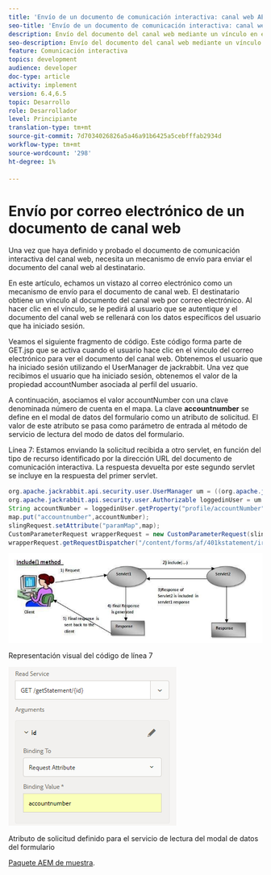 ```yaml
---
title: 'Envío de un documento de comunicación interactiva: canal web AEM Forms'
seo-title: 'Envío de un documento de comunicación interactiva: canal web AEM Forms'
description: Envío del documento del canal web mediante un vínculo en el correo electrónico
seo-description: Envío del documento del canal web mediante un vínculo en el correo electrónico
feature: Comunicación interactiva
topics: development
audience: developer
doc-type: article
activity: implement
version: 6.4,6.5
topic: Desarrollo
role: Desarrollador
level: Principiante
translation-type: tm+mt
source-git-commit: 7d7034026826a5a46a91b6425a5cebfffab2934d
workflow-type: tm+mt
source-wordcount: '298'
ht-degree: 1%

---
```



# Envío por correo electrónico de un documento de canal web

Una vez que haya definido y probado el documento de comunicación interactiva del canal web, necesita un mecanismo de envío para enviar el documento del canal web al destinatario.

En este artículo, echamos un vistazo al correo electrónico como un mecanismo de envío para el documento de canal web. El destinatario obtiene un vínculo al documento del canal web por correo electrónico. Al hacer clic en el vínculo, se le pedirá al usuario que se autentique y el documento del canal web se rellenará con los datos específicos del usuario que ha iniciado sesión.

Veamos el siguiente fragmento de código. Este código forma parte de GET.jsp que se activa cuando el usuario hace clic en el vínculo del correo electrónico para ver el documento del canal web. Obtenemos el usuario que ha iniciado sesión utilizando el UserManager de jackrabbit. Una vez que recibimos el usuario que ha iniciado sesión, obtenemos el valor de la propiedad accountNumber asociada al perfil del usuario.

A continuación, asociamos el valor accountNumber con una clave denominada número de cuenta en el mapa. La clave **accountnumber** se define en el modal de datos del formulario como un atributo de solicitud. El valor de este atributo se pasa como parámetro de entrada al método de servicio de lectura del modo de datos del formulario.

Línea 7: Estamos enviando la solicitud recibida a otro servlet, en función del tipo de recurso identificado por la dirección URL del documento de comunicación interactiva. La respuesta devuelta por este segundo servlet se incluye en la respuesta del primer servlet.

```java
org.apache.jackrabbit.api.security.user.UserManager um = ((org.apache.jackrabbit.api.JackrabbitSession) session).getUserManager();
org.apache.jackrabbit.api.security.user.Authorizable loggedinUser = um.getAuthorizable(session.getUserID());
String accountNumber = loggedinUser.getProperty("profile/accountNumber")[0].getString();
map.put("accountnumber",accountNumber);
slingRequest.setAttribute("paramMap",map);
CustomParameterRequest wrapperRequest = new CustomParameterRequest(slingRequest,"GET");
wrapperRequest.getRequestDispatcher("/content/forms/af/401kstatement/irastatement/channels/web.html").include(wrapperRequest, response);
```

![includemethod](assets/includemethod.jpg)

Representación visual del código de línea 7

![requestparameter](assets/requestparameter.png)

Atributo de solicitud definido para el servicio de lectura del modal de datos del formulario


[Paquete AEM de muestra](assets/webchanneldelivery.zip).
